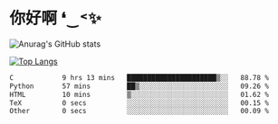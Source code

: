 # 你好啊 ❛‿˂✨

![Anurag's GitHub stats](https://github-readme-stats.vercel.app/api?username=ZombieFly&count_private=true&show_icons=true)

[![Top Langs](https://github-readme-stats.vercel.app/api/top-langs/?username=ZombieFly&layout=compact&count_private=true&hide=Ruby,makefile)](https://github.com/anuraghazra/github-readme-stats)

<!--START_SECTION:waka-->

```txt
C            9 hrs 13 mins   ██████████████████████▒░░   88.78 %
Python       57 mins         ██▒░░░░░░░░░░░░░░░░░░░░░░   09.26 %
HTML         10 mins         ▒░░░░░░░░░░░░░░░░░░░░░░░░   01.62 %
TeX          0 secs          ░░░░░░░░░░░░░░░░░░░░░░░░░   00.15 %
Other        0 secs          ░░░░░░░░░░░░░░░░░░░░░░░░░   00.09 %
```

<!--END_SECTION:waka-->
